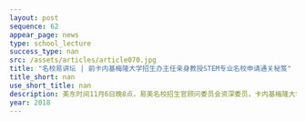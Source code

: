 ```yaml
---
layout: post
sequence: 62
appear_page: news  
type: school_lecture
success_type: nan
src: /assets/articles/article070.jpg
title: "名校易讲坛 | 前卡内基梅隆大学招生办主任亲身教授STEM专业名校申请通关秘笈"
title_short: nan
use_short_title: nan
description: 美东时间11月6日晚8点，易美名校招生官顾问委员会资深委员，卡内基梅隆大学前招生办主任，乔伊先生亲临易美名校易讲坛！从CS专业全美称王的卡内基梅隆大学STEM专业招生角度出发，深度剖析STEM专业在美名校申请与职业发展情况，为易美学子点明人生方向、解答关于STEM专业您想知道的所有问题。
year: 2018
---
```


